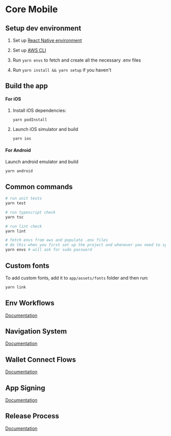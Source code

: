 # Core Mobile

## Setup dev environment

1. Set up [React Native environment](https://reactnative.dev/docs/environment-setup)

2. Set up [AWS CLI](https://docs.aws.amazon.com/cli/latest/userguide/getting-started-install.html)

3. Run `yarn envs` to fetch and create all the necessary .env files

4. Run `yarn install && yarn setup` if you haven't

## Build the app

#### For iOS

1. Install iOS dependencies:

   ```zsh
   yarn podInstall
   ```

2. Launch iOS simulator and build

   ```zsh
   yarn ios
   ```

#### For Android

Launch android emulator and build

```zsh
yarn android
```

## Common commands

```zsh
# run unit tests
yarn test

# run typescript check
yarn tsc

# run lint check
yarn lint

# fetch envs from aws and populate .env files
# do this when you first set up the project and whenever you need to sync the .env files
yarn envs # will ask for sudo password
```

## Custom fonts

To add custom fonts, add it to `app/assets/fonts` folder and then run:

```zsh
yarn link
```

## Env Workflows

[Documentation](https://ava-labs.atlassian.net/wiki/spaces/EN/pages/2500493313/Env+Workflows)

## Navigation System

[Documentation](https://whimsical.com/mobile-navigation-system-4WaXLt2DgAutCmbfFF6wpS)

## Wallet Connect Flows

[Documentation](https://whimsical.com/wallet-connect-flows-9QqTTDNdktBePx6vDR9oeX)

## App Signing

[Documentation](docs/app_signing.md)

## Release Process

[Documentation](docs/release_process.md)
